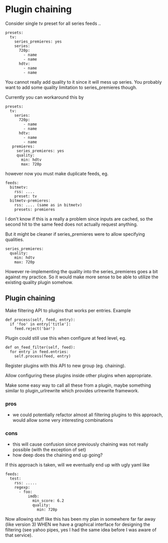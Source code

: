 # Plugin chaining

Consider single tv preset for all series feeds ..


    presets:
      tv:
        series_premieres: yes
        series:
          720p:
            - name
            - name
          hdtv:
            - name
            - name


You cannot really add quality to it since it will mess up series. You probably want to add some quality limitation to series_premieres though.

Currently you can workaround this by


    presets:
      tv:
        series:
          720p:
            - name
            - name
          hdtv:
            - name
            - name
       premieres:
         series_premieres: yes
         quality: 
           min: hdtv
           max: 720p
    


however now you must make duplicate feeds, eg.


    feeds:
      bitmetv:
        rss: ....
        preset: tv
      bitmetv-premieres:
        rss: .... (same as in bitmetv)
        presets: premieres


I don't know if this is a really a problem since inputs are cached, so the second hit to the same feed does not actually request anything.

But it might be cleaner if series_premieres were to allow specifying qualities.


    series_premieres:
      quality:
        min: hdtv
        max: 720p


However re-implementing the quality into the series_premieres goes a bit against my practice. So it would make more sense to be able to utilize the existing quality plugin somehow.

## Plugin chaining

Make filtering API to plugins that works per entries. Example


    def process(self, feed, entry):
      if 'foo' in entry['title']:
        feed.reject('bar')


Plugin could still use this when configure at feed level, eg.


    def on_feed_filter(self, feed):
      for entry in feed.entries:
        self.process(feed, entry)


Register plugins with this API to new group (eg. chaining).

Allow configuring these plugins inside other plugins when appropriate.

Make some easy way to call all these from a plugin, maybe something similar to plugin_urlrewrite which provides urlrewrite framework.

### pros

* we could potentially refactor almost all filtering plugins to this approach, would allow some very interesting combinations

### cons

* this will cause confusion since previously chaining was not really possible (with the exception of set)
* how deep does the chaining end up going? 


If this approach is taken, will we eventually end up with ugly yaml like


    feeds:
      test:
        rss: .....
        regexp:
          - foo:
              imdb:
                min_score: 6.2
                quality:
                  min: 720p


Now allowing stuff like this has been my plan in somewhere far far away (like version 3) WHEN we have a graphical interface for designing the filtering (see yahoo pipes, yes I had the same idea before I was aware of that service).
